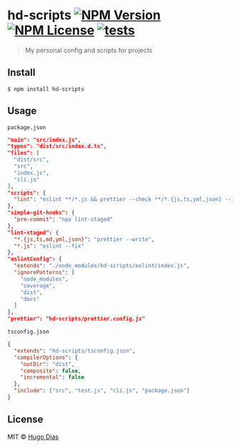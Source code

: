 # hd-scripts [![NPM Version](https://img.shields.io/npm/v/hd-scripts.svg)](https://www.npmjs.com/package/hd-scripts) [![NPM License](https://img.shields.io/npm/l/hd-scripts.svg)](https://www.npmjs.com/package/hd-scripts) [![tests](https://github.com/hugomrdias/hd-scripts/actions/workflows/main.yml/badge.svg)](https://github.com/hugomrdias/hd-scripts/actions/workflows/main.yml)

> My personal config and scripts for projects

## Install

```
$ npm install hd-scripts
```

## Usage

`package.json`

```json
"main": "src/index.js",
"types": "dist/src/index.d.ts",
"files": [
  "dist/src",
  "src",
  "index.js",
  "cli.js"
],
"scripts": {
  "lint": "eslint **/*.js && prettier --check **/*.{js,ts,yml,json} --ignore-path .gitignore && tsc"
},
"simple-git-hooks": {
  "pre-commit": "npx lint-staged"
},
"lint-staged": {
  "*.{js,ts,md,yml,json}": "prettier --write",
  "*.js": "eslint --fix"
},
"eslintConfig": {
  "extends": "./node_modules/hd-scripts/eslint/index.js",
  "ignorePatterns": [
    "node_modules",
    "coverage",
    "dist",
    "docs"
  ]
},
"prettier": "hd-scripts/prettier.config.js"

```

`tsconfig.json`

```json
{
  "extends": "hd-scripts/tsconfig.json",
  "compilerOptions": {
    "outDir": "dist",
    "composite": false,
    "incremental": false
  },
  "include": ["src", "test.js", "cli.js", "package.json"]
}
```

## License

MIT © [Hugo Dias](http://hugodias.me)
